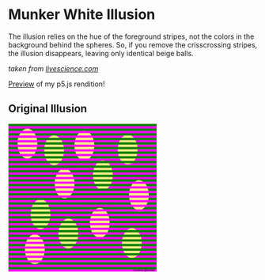 <h1>Munker White Illusion</h1>

The illusion relies on the hue of the foreground stripes, not the colors in the background behind the spheres. So, if you remove the crisscrossing stripes, the illusion disappears, leaving only identical beige balls.

*taken from [livescience.com](https://www.livescience.com/confetti-munker-white-optical-illusion.html)*

[Preview](https://editor.p5js.org/arthurfincham/sketches/DEx72t7kt) of my p5.js rendition!

<h2>Original Illusion</h2>
<img src="../resources/munker-white.jpeg" width="300" height="300">